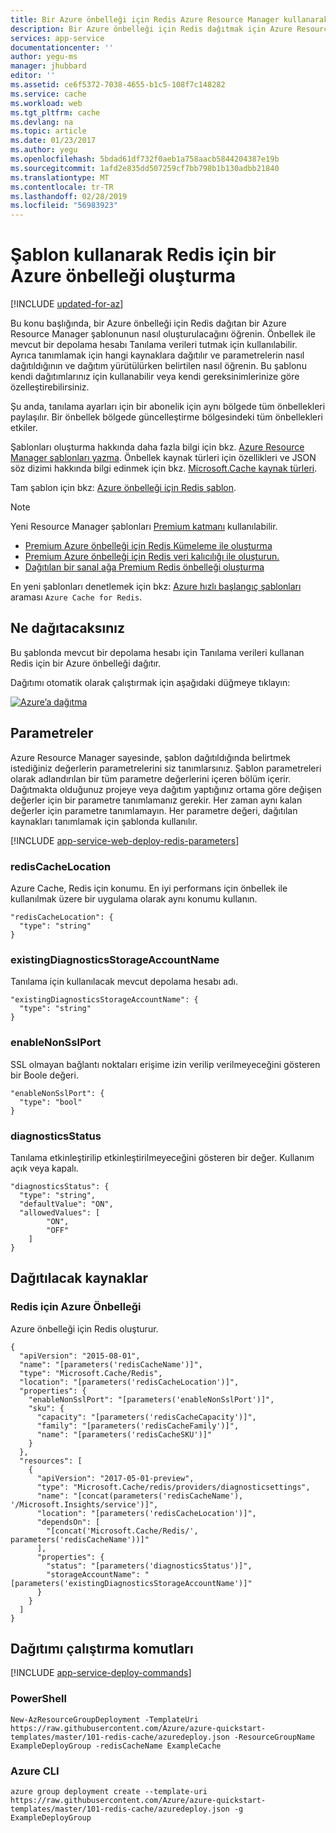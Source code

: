 ```yaml
---
title: Bir Azure önbelleği için Redis Azure Resource Manager kullanarak sağlama | Microsoft Docs
description: Bir Azure önbelleği için Redis dağıtmak için Azure Resource Manager şablonu kullanın.
services: app-service
documentationcenter: ''
author: yegu-ms
manager: jhubbard
editor: ''
ms.assetid: ce6f5372-7038-4655-b1c5-108f7c148282
ms.service: cache
ms.workload: web
ms.tgt_pltfrm: cache
ms.devlang: na
ms.topic: article
ms.date: 01/23/2017
ms.author: yegu
ms.openlocfilehash: 5bdad61df732f0aeb1a758aacb5844204387e19b
ms.sourcegitcommit: 1afd2e835dd507259cf7bb798b1b130adbb21840
ms.translationtype: MT
ms.contentlocale: tr-TR
ms.lasthandoff: 02/28/2019
ms.locfileid: "56983923"
---
```

# <a name="create-an-azure-cache-for-redis-using-a-template"></a>Şablon kullanarak Redis için bir Azure önbelleği oluşturma

[!INCLUDE [updated-for-az](../../includes/updated-for-az.md)]

Bu konu başlığında, bir Azure önbelleği için Redis dağıtan bir Azure Resource Manager şablonunun nasıl oluşturulacağını öğrenin. Önbellek ile mevcut bir depolama hesabı Tanılama verileri tutmak için kullanılabilir. Ayrıca tanımlamak için hangi kaynaklara dağıtılır ve parametrelerin nasıl dağıtıldığının ve dağıtım yürütülürken belirtilen nasıl öğrenin. Bu şablonu kendi dağıtımlarınız için kullanabilir veya kendi gereksinimlerinize göre özelleştirebilirsiniz.

Şu anda, tanılama ayarları için bir abonelik için aynı bölgede tüm önbellekleri paylaşılır. Bir önbellek bölgede güncelleştirme bölgesindeki tüm önbellekleri etkiler.

Şablonları oluşturma hakkında daha fazla bilgi için bkz. [Azure Resource Manager şablonları yazma](../azure-resource-manager/resource-group-authoring-templates.md). Önbellek kaynak türleri için özellikleri ve JSON söz dizimi hakkında bilgi edinmek için bkz. [Microsoft.Cache kaynak türleri](/azure/templates/microsoft.cache/allversions).

Tam şablon için bkz: [Azure önbelleği için Redis şablon](https://github.com/Azure/azure-quickstart-templates/blob/master/101-redis-cache/azuredeploy.json).

> [!NOTE]
> Yeni Resource Manager şablonları [Premium katmanı](cache-premium-tier-intro.md) kullanılabilir. 
> 
> * [Premium Azure önbelleği için Redis Kümeleme ile oluşturma](https://azure.microsoft.com/resources/templates/201-redis-premium-cluster-diagnostics/)
> * [Premium Azure önbelleği için Redis veri kalıcılığı ile oluşturun.](https://azure.microsoft.com/resources/templates/201-redis-premium-persistence/)
> * [Dağıtılan bir sanal ağa Premium Redis önbelleği oluşturma](https://azure.microsoft.com/resources/templates/201-redis-premium-vnet/)
> 
> En yeni şablonları denetlemek için bkz: [Azure hızlı başlangıç şablonları](https://azure.microsoft.com/documentation/templates/) araması `Azure Cache for Redis`.
> 
> 

## <a name="what-you-will-deploy"></a>Ne dağıtacaksınız
Bu şablonda mevcut bir depolama hesabı için Tanılama verileri kullanan Redis için bir Azure önbelleği dağıtır.

Dağıtımı otomatik olarak çalıştırmak için aşağıdaki düğmeye tıklayın:

[![Azure’a dağıtma](./media/cache-redis-cache-arm-provision/deploybutton.png)](https://portal.azure.com/#create/Microsoft.Template/uri/https%3A%2F%2Fraw.githubusercontent.com%2FAzure%2Fazure-quickstart-templates%2Fmaster%2F101-redis-cache%2Fazuredeploy.json)

## <a name="parameters"></a>Parametreler
Azure Resource Manager sayesinde, şablon dağıtıldığında belirtmek istediğiniz değerlerin parametrelerini siz tanımlarsınız. Şablon parametreleri olarak adlandırılan bir tüm parametre değerlerini içeren bölüm içerir.
Dağıtmakta olduğunuz projeye veya dağıtım yaptığınız ortama göre değişen değerler için bir parametre tanımlamanız gerekir. Her zaman aynı kalan değerler için parametre tanımlamayın. Her parametre değeri, dağıtılan kaynakları tanımlamak için şablonda kullanılır. 

[!INCLUDE [app-service-web-deploy-redis-parameters](../../includes/cache-deploy-parameters.md)]

### <a name="rediscachelocation"></a>redisCacheLocation
Azure Cache, Redis için konumu. En iyi performans için önbellek ile kullanılmak üzere bir uygulama olarak aynı konumu kullanın.

    "redisCacheLocation": {
      "type": "string"
    }

### <a name="existingdiagnosticsstorageaccountname"></a>existingDiagnosticsStorageAccountName
Tanılama için kullanılacak mevcut depolama hesabı adı. 

    "existingDiagnosticsStorageAccountName": {
      "type": "string"
    }

### <a name="enablenonsslport"></a>enableNonSslPort
SSL olmayan bağlantı noktaları erişime izin verilip verilmeyeceğini gösteren bir Boole değeri.

    "enableNonSslPort": {
      "type": "bool"
    }

### <a name="diagnosticsstatus"></a>diagnosticsStatus
Tanılama etkinleştirilip etkinleştirilmeyeceğini gösteren bir değer. Kullanım açık veya kapalı.

    "diagnosticsStatus": {
      "type": "string",
      "defaultValue": "ON",
      "allowedValues": [
            "ON",
            "OFF"
        ]
    }

## <a name="resources-to-deploy"></a>Dağıtılacak kaynaklar
### <a name="azure-cache-for-redis"></a>Redis için Azure Önbelleği
Azure önbelleği için Redis oluşturur.

    {
      "apiVersion": "2015-08-01",
      "name": "[parameters('redisCacheName')]",
      "type": "Microsoft.Cache/Redis",
      "location": "[parameters('redisCacheLocation')]",
      "properties": {
        "enableNonSslPort": "[parameters('enableNonSslPort')]",
        "sku": {
          "capacity": "[parameters('redisCacheCapacity')]",
          "family": "[parameters('redisCacheFamily')]",
          "name": "[parameters('redisCacheSKU')]"
        }
      },
      "resources": [
        {
          "apiVersion": "2017-05-01-preview",
          "type": "Microsoft.Cache/redis/providers/diagnosticsettings",
          "name": "[concat(parameters('redisCacheName'), '/Microsoft.Insights/service')]",
          "location": "[parameters('redisCacheLocation')]",
          "dependsOn": [
            "[concat('Microsoft.Cache/Redis/', parameters('redisCacheName'))]"
          ],
          "properties": {
            "status": "[parameters('diagnosticsStatus')]",
            "storageAccountName": "[parameters('existingDiagnosticsStorageAccountName')]"
          }
        }
      ]
    }



## <a name="commands-to-run-deployment"></a>Dağıtımı çalıştırma komutları
[!INCLUDE [app-service-deploy-commands](../../includes/app-service-deploy-commands.md)]

### <a name="powershell"></a>PowerShell

    New-AzResourceGroupDeployment -TemplateUri https://raw.githubusercontent.com/Azure/azure-quickstart-templates/master/101-redis-cache/azuredeploy.json -ResourceGroupName ExampleDeployGroup -redisCacheName ExampleCache

### <a name="azure-cli"></a>Azure CLI
    azure group deployment create --template-uri https://raw.githubusercontent.com/Azure/azure-quickstart-templates/master/101-redis-cache/azuredeploy.json -g ExampleDeployGroup


